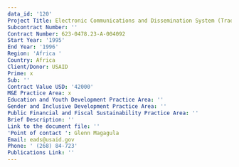 ```yaml
---
data_id: '120'
Project Title: Electronic Communications and Dissemination System (TradeNet)
Subcontract Number: ''
Contract Number: 623-0478.23-A-004092
Start Year: '1995'
End Year: '1996'
Region: 'Africa '
Country: Africa
Client/Donor: USAID
Prime: x
Sub: ''
Contract Value USD: '42000'
M&E Practice Area: x
Education and Youth Development Practice Area: ''
Gender and Inclusive Development Practice Area: ''
Public Financial and Fiscal Sustainability Practice Area: ''
Brief Description: ''
Link to the document file: ''
'Point of contact ': Glenn Magagula
Email: eads@usaid.gov
Phone: ' (268) 84-723'
Publications Link: ''
---
```

